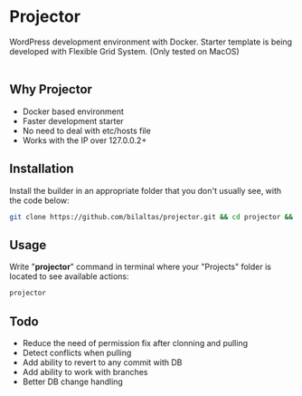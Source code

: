 # Projector
WordPress development environment with Docker. Starter template is being developed with Flexible Grid System. (Only tested on MacOS)
<br><br>

## Why Projector
* Docker based environment
* Faster development starter
* No need to deal with etc/hosts file
* Works with the IP over 127.0.0.2+


## Installation
Install the builder in an appropriate folder that you don't usually see, with the code below:
```bash
git clone https://github.com/bilaltas/projector.git && cd projector && sudo bash install.sh
```


## Usage
Write "**projector**" command in terminal where your "Projects" folder is located to see available actions:
```bash
projector
```


## Todo
* Reduce the need of permission fix after clonning and pulling
* Detect conflicts when pulling
* Add ability to revert to any commit with DB
* Add ability to work with branches
* Better DB change handling